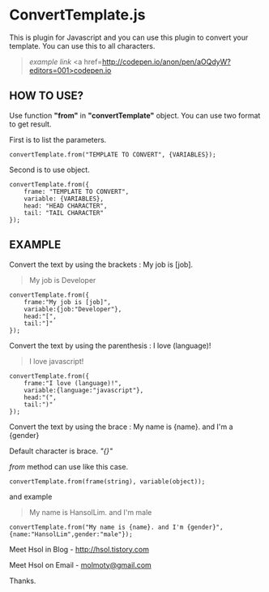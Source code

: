 ConvertTemplate.js
==================

This is plugin for Javascript and you can use this plugin to convert your template.
You can use this to all characters.
    
>*example link* <a href=http://codepen.io/anon/pen/aOQdyW?editors=001>codepen.io</a>


HOW TO USE?
-----------
Use function **"from"** in **"convertTemplate"** object.
You can use two format to get result.

First is to list the parameters.

    convertTemplate.from("TEMPLATE TO CONVERT", {VARIABLES});

Second is to use object.

    convertTemplate.from({
    	frame: "TEMPLATE TO CONVERT",
    	variable: {VARIABLES},
    	head: "HEAD CHARACTER",
    	tail: "TAIL CHARACTER"
    });
    

EXAMPLE
-------
Convert the text by using the brackets : My job is [job].
> My job is Developer

    convertTemplate.from({
        frame:"My job is [job]",
        variable:{job:"Developer"},
        head:"[",
        tail:"]"
    });

 
Convert the text by using the parenthesis : I love (language)!
> I love javascript!

    convertTemplate.from({
        frame:"I love (language)!",
        variable:{language:"javascript"},
        head:"(",
        tail:")"
    });

Convert the text by using the brace : My name is {name}. and I'm a {gender}

Default character is brace. *"{}"*

*from* method can use like this case.

    convertTemplate.from(frame(string), variable(object));

and example

> My name is HansolLim. and I'm male

    convertTemplate.from("My name is {name}. and I'm {gender}", {name:"HansolLim",gender:"male"});

 
Meet Hsol in Blog - http://hsol.tistory.com

Meet Hsol on Email - molmoty@gmail.com

Thanks.
    
